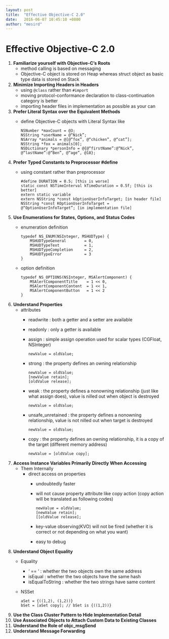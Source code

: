 ```yaml
---
layout: post
title:  "Effective Objective-C 2.0"
date:   2016-06-07 10:45:10 +0800
author: "mesird"
---
```


# Effective Objective-C 2.0
1. **Familiarize yourself with Objective-C’s Roots**
    - method calling is based on messaging
    - Objective-C object is stored on Heap whereas struct object as basic type data is stored on Stack
2. **Minimize Importing Headers in Headers**
    - using `@class` rather than `#import`
    - moving protocol-conformance declaration to class-continuation category is better
    - importing header files in implementation as possible as your can
3. **Prefer Literal Syntax over the Equivalent Methods**
    - define Objective-C objects with Literal Syntax like
        
        ```
        NSNumber *maxCount = @3;
        NSString *userName = @“Nick”;
        NSArray *animals = @[@“fox”, @“chicken”, @“cat”];
        NSString *fox = animals[0];
        NSDictionary *personInfo = @{@“firstName”:@“Nick”, @“lastName”:@“Ben”, @“age”, @18};
        ```
4. **Prefer Typed Constants to Preprocessor #define**
    - using constant rather than preprocessor
    
        ```
        #define DURATION = 0.5; [this is worse]
        static const NSTimeInterval kTimeDuration = 0.5f; [this is better]
        extern static variable
        extern NSString *const kOptionUserInfoTarget; [in header file]
        NSString *const KOptionUserInfoTarget = @“OptionUserInfoTarget”; [in implementation file]
        ```
5. **Use Enumerations for States, Options, and Status Codes**
    - enumeration definition
    
        ```
        typedef NS_ENUM(NSInteger, MSHUDType) {
            MSHUDTypeGeneral 		= 0,
            MSHUDTypeText 		 	= 1,
            MSHUDTypeCompletion 	= 2,
            MSHUDTypeError 			= 3
        }
        ```
    
    - option definition
    
        ```
        typedef NS_OPTIONS(NSInteger, MSAlertComponent) {
            MSAlertComponentTitle	 = 1 << 0,
            MSAlertComponentContent	 = 1 << 1,
            MSAlertComponentButton	 = 1 << 2
        }
        ```
6. **Understand Properties**
    - attributes
        * readwrite : both a getter and a setter are available
        * readonly  : only a getter is available
        * assign    : simple assign operation used for scalar types (CGFloat, NSInteger)
        
            ```
            newValue = oldValue;
            ```
        
        * strong    : the property defines an owning relationship
        
            ```
            newValue = oldValue;
            [newValue retain];
            [oldValue release];
            ```
        
        * weak      : the property defines a nonowning relationship (just like what assign does), value is nilled out when object is destroyed
        
            ```
            newValue = oldValue;
            ```
        
        * unsafe_unretained : the property defines a nonowning relationship, value is not nilled out when target is destroyed

            ```
            newValue = oldValue;
            ```
        
        * copy      : the property defines an owning relationship, it is a copy of the target (different memory address)
        
            ```
            newValue = [oldValue copy];
            ```
7. **Access Instance Variables Primarily Directly When Accessing**
    - Them Internally
        * direct access on properties
            * undoubtedly faster
            * will not cause property attribute like copy action (copy
              action will be translated as following codes)

                ```
                newValue = oldValue;
                [newValue retain];
                [[oldValue release];
                ```
            
            * key-value observing(KVO) will not be fired (whether it is
              correct or not depending on what you want)
            * easy to debug 
8. **Understand Object Equality**
    - Equality
        * ‘ == ‘  : whether the two objects own the same address
        * isEqual : whether the two objects have the same hash
        * isEqualToString : whether the two strings have same content
    - NSSet
    
        ```
        aSet = {((1,2), (1,2))}
        bSet = [aSet copy]; // bSet is {((1,2))}
        ```
9. **Use the Class Cluster Pattern to Hide Implementation Detail**
10. **Use Associated Objects to Attach Custom Data to Existing Classes**
11. **Understand the Role of objc_msgSend**
12. **Understand Message Forwarding**
